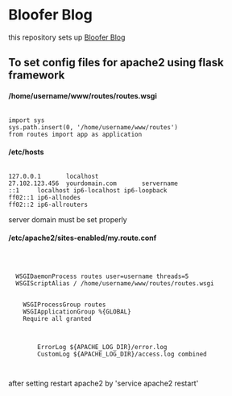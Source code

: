 # Bloofer Blog
this repository sets up [Bloofer Blog](http://jmyang.kr)

<h2>To set config files for apache2 using flask framework</h2>


<h4>/home/username/www/routes/routes.wsgi</h4>

<pre><code>
import sys
sys.path.insert(0, '/home/username/www/routes')
from routes import app as application
</code></pre>


<h4>/etc/hosts</h4>

<pre><code>
127.0.0.1       localhost
27.102.123.456  yourdomain.com       servername
::1     localhost ip6-localhost ip6-loopback
ff02::1 ip6-allnodes
ff02::2 ip6-allrouters
</code></pre>
server domain must be set properly


<h4>/etc/apache2/sites-enabled/my.route.conf</h4>

<pre><code>
<VirtualHost *:80>

  WSGIDaemonProcess routes user=username threads=5
  WSGIScriptAlias / /home/username/www/routes/routes.wsgi

  <Directory /home/username/www/routes>
    WSGIProcessGroup routes
    WSGIApplicationGroup %{GLOBAL}
    Require all granted

  </Directory>

        ErrorLog ${APACHE_LOG_DIR}/error.log
        CustomLog ${APACHE_LOG_DIR}/access.log combined

</VirtualHost>
</code></pre>
after setting restart apache2 by 'service apache2 restart'
